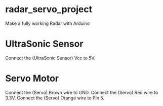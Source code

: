 # radar_servo_project
 Make a fully working Radar with Arduino 
 # UltraSonic Sensor
 Connect the (UltraSonic Sensor) Vcc to 5V.
 
 # Servo Motor
 Connect the (Servo) Brown wire to GND.
 Connect the (Servo) Red wire to 3.3V.
 Connect the (Servo) Orange wire to Pin 5.
 
